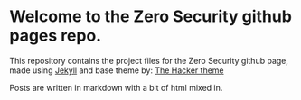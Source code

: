 # Welcome to the Zero Security github pages repo.

This repository contains the project files for the Zero Security github page, made using [Jekyll](https://jekyllrb.com/) and base theme by: [The Hacker theme](https://github.com/pages-themes/hacker)

Posts are written in markdown with a bit of html mixed in.
